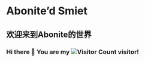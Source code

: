 # Abonite’d Smiet

## 欢迎来到Abonite的世界

### Hi there 👋 You are my ![Visitor Count](https://profile-counter.glitch.me/Christmas/count.svg) visitor!

<!--
**Abonite/Abonite** is a ✨ _special_ ✨ repository because its `README.md` (this file) appears on your GitHub profile.

Here are some ideas to get you started:

- 🔭 I’m currently working on ...
- 🌱 I’m currently learning ...
- 👯 I’m looking to collaborate on ...
- 🤔 I’m looking for help with ...
- 💬 Ask me about ...
- 📫 How to reach me: ...
- 😄 Pronouns: ...
- ⚡ Fun fact: ...
-->
